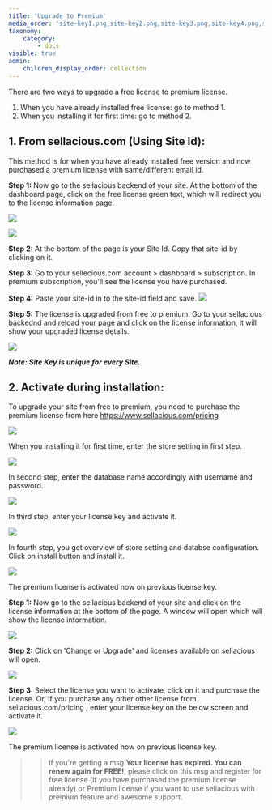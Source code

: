 ```yaml
---
title: 'Upgrade to Premium'
media_order: 'site-key1.png,site-key2.png,site-key3.png,site-key4.png,site-key5.png,pricing.png,site-id.png,Screen Shot 2020-05-12 at 9.49.38 AM.png,install1.png,install2.png,install3.png'
taxonomy:
    category:
        - docs
visible: true
admin:
    children_display_order: collection
---
```


There are two ways to upgrade a free license to premium license.
1. When you have already installed free license: go to method 1.
2. When you installing it for first time: go to method 2.

## **1. From sellacious.com (Using Site Id):**

This method is for when you have already installed free version and now purchased a premium license with same/different email id.  

**Step 1:** Now go to the sellacious backend of your site. At the bottom of the dashboard page, click on the free license green text, which will redirect you to the license information page.  

![](site-key1.png)

![](site-key5.png)

**Step 2:** At the bottom of the page is your Site Id. Copy that site-id by clicking on it.

**Step 3:** Go to your sellecious.com account > dashboard > subscription. In premium subscription, you'll see the license you have purchased.  

**Step 4:** Paste your site-id in to the site-id field and save.
![](Screen%20Shot%202020-05-12%20at%209.49.38%20AM.png)

**Step 5:** The license is upgraded from free to premium. Go to your sellacious backednd and reload your page and click on the license information, it will show your upgraded license details.

![](site-key2.png)

_**Note: Site Key is unique for every Site.**_

## **2. Activate during installation:**

To upgrade your site from free to premium, you need to purchase the premium license from here https://www.sellacious.com/pricing

![](pricing.png)


When you installing it for first time, enter the store setting in first step.

![](install1.png)

In second step, enter the database name accordingly with username and password.

![](install2.png)

In third step, enter your license key and activate it.

![](install3.png)

In fourth step, you get overview of store setting and databse configuration. Click on install button and install it.

![](install4.png)

The premium license is activated now on previous license key.

**Step 1:** Now go to the sellacious backend of your site and click on the license information at the bottom of the page. A window will open which will show the license information.  

![](site-key1.png)

**Step 2:** Click on 'Change or Upgrade' and licenses available on sellacious will open.

![](site-key2.png)

**Step 3:** Select the license you want to activate, click on it and purchase the license. Or, If you purchase any other other license from sellacious.com/pricing , enter your license key on the below screen and activate it.

![](site-key3.png)

The premium license is activated now on previous license key.

>> If you're getting a msg **Your license has expired. You can renew again for FREE!**, please click on this msg and register for free license (if you have purchased the premium license already) or Premium license if you want to use sellacious with premium feature and awesome support.
